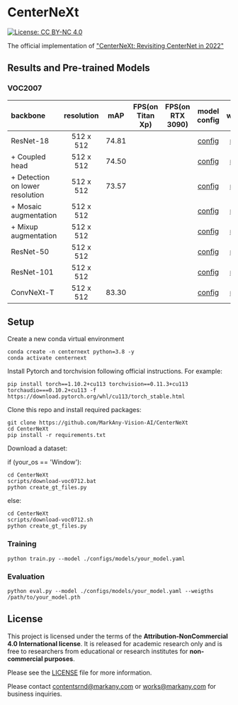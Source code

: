 # CenterNeXt

[![License: CC BY-NC 4.0](https://img.shields.io/badge/License-CC_BY--NC_4.0-lightgrey.svg)](https://creativecommons.org/licenses/by-nc/4.0/)

The official implementation of ["CenterNeXt: Revisiting CenterNet in 2022"]()

## Results and Pre-trained Models

### VOC2007
| backbone | resolution | mAP | FPS(on Titan Xp)| FPS(on RTX 3090) | model config | weights |
|:---|:---:|:---:|:---:| :---:|:---:|:---:|
| ResNet-18 | 512 x 512  | 74.81 | | | [config](./configs/models/r18_s4.yaml) |[model]() |
| + Coupled head | 512 x 512  | 74.50 | | | [config](./configs/models/r18_s4_coupled.yaml) |[model]() |
| + Detection on lower resolution | 512 x 512  |  73.57  | | | [config](/configs/models/r18_s8_coupled.yaml) |[model]() |
| + Mosaic augmentation  | 512 x 512  | | | | [config](/configs/models/r18_s8_coupled_mosaic.yaml) |[model]() |
| + Mixup augmentation | 512 x 512  | | | | [config](/configs/models/r18_s8_coupled_mosaic_mixup.yaml) |[model]() |
| ResNet-50 | 512 x 512  | | | | [config](/configs/models/r50.yaml) |[model]() |
| ResNet-101 | 512 x 512  | | | | [config](/configs/models/r101.yaml) |[model]() |
| ConvNeXt-T | 512 x 512  | 83.30 | | | [config](/configs/models/convnext-t.yaml) |[model]() |

## Setup
Create a new conda virtual environment

```
conda create -n centernext python=3.8 -y
conda activate centernext
```

Install Pytorch and torchvision following official instructions. For example:

```
pip install torch==1.10.2+cu113 torchvision==0.11.3+cu113 torchaudio===0.10.2+cu113 -f https://download.pytorch.org/whl/cu113/torch_stable.html
```

Clone this repo and install required packages:
```
git clone https://github.com/MarkAny-Vision-AI/CenterNeXt
cd CenterNeXt
pip install -r requirements.txt
```

Download a dataset:

if (your_os == 'Window'):
```
cd CenterNeXt
scripts/download-voc0712.bat
python create_gt_files.py
```
else:
```
cd CenterNeXt
scripts/download-voc0712.sh
python create_gt_files.py
```

### Training
```
python train.py --model ./configs/models/your_model.yaml
```

### Evaluation
```
python eval.py --model ./configs/models/your_model.yaml --weigths /path/to/your_model.pth
```

## License

This project is licensed under the terms of the **Attribution-NonCommercial 4.0 International license**.
It is released for academic research only and is free to researchers from educational or research institutes for **non-commercial purposes**. 

Please see the [LICENSE](./LICENSE) file for more information.

Please contact contentsrnd@markany.com or works@markany.com for business inquiries.
